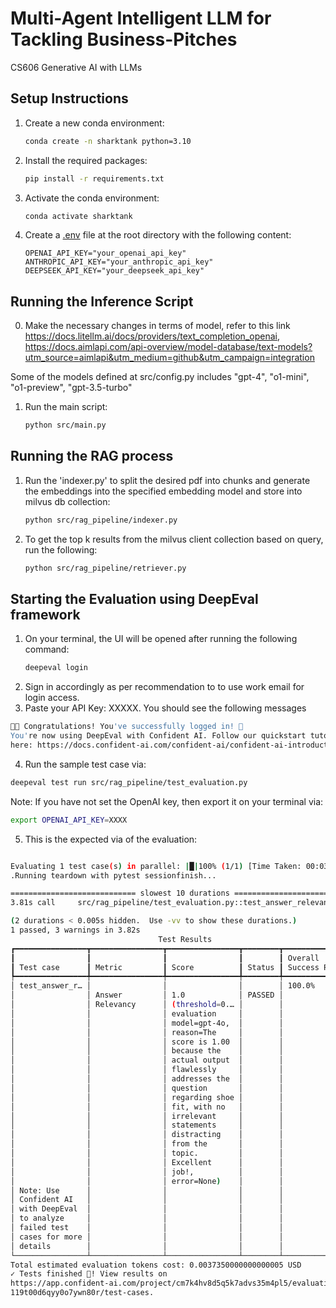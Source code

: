 # Multi-Agent Intelligent LLM for Tackling Business-Pitches
CS606 Generative AI with LLMs

## Setup Instructions

1. Create a new conda environment:
    ```sh
    conda create -n sharktank python=3.10
    ```

2. Install the required packages:
    ```sh
    pip install -r requirements.txt
    ```

3. Activate the conda environment:
    ```sh
    conda activate sharktank
    ```

4. Create a [.env](http://_vscodecontentref_/1) file at the root directory with the following content:
    ```env
    OPENAI_API_KEY="your_openai_api_key"
    ANTHROPIC_API_KEY="your_anthropic_api_key"
    DEEPSEEK_API_KEY="your_deepseek_api_key"
    ```

## Running the Inference Script 
0. Make the necessary changes in terms of model, refer to this link https://docs.litellm.ai/docs/providers/text_completion_openai, https://docs.aimlapi.com/api-overview/model-database/text-models?utm_source=aimlapi&utm_medium=github&utm_campaign=integration

Some of the models defined at src/config.py includes "gpt-4", "o1-mini", "o1-preview", "gpt-3.5-turbo"
1. Run the main script:
    ```sh
    python src/main.py
    ```


## Running the RAG process 
1. Run the 'indexer.py' to split the desired pdf into chunks and generate the embeddings into the specified embedding model and store into milvus db collection:
    ```sh
    python src/rag_pipeline/indexer.py
    ```

2. To get the top k results from the milvus client collection based on query, run the following:
    ```sh
    python src/rag_pipeline/retriever.py
    ```


## Starting the Evaluation using DeepEval framework
 1. On your terminal, the UI will be opened after running the following command:
    ```sh
    deepeval login
    ```
2. Sign in accordingly as per recommendation to to use work email for login access. 
3. Paste your API Key: XXXXX. You should see the following messages
```sh
🎉🥳 Congratulations! You've successfully logged in! 🙌 
You're now using DeepEval with Confident AI. Follow our quickstart tutorial 
here: https://docs.confident-ai.com/confident-ai/confident-ai-introduction
```
4. Run the sample test case via:
```sh
deepeval test run src/rag_pipeline/test_evaluation.py
```

Note: If you have not set the OpenAI key, then export it on your terminal via: 
 ```sh
export OPENAI_API_KEY=XXXX
 ```

5. This is the expected via of the evaluation:

```sh

Evaluating 1 test case(s) in parallel: |█|100% (1/1) [Time Taken: 00:03,  3.78
.Running teardown with pytest sessionfinish...

============================ slowest 10 durations ============================
3.81s call     src/rag_pipeline/test_evaluation.py::test_answer_relevancy

(2 durations < 0.005s hidden.  Use -vv to show these durations.)
1 passed, 3 warnings in 3.82s
                                 Test Results                                 
┏━━━━━━━━━━━━━━━━┳━━━━━━━━━━━━━━━━┳━━━━━━━━━━━━━━━━┳━━━━━━━━┳━━━━━━━━━━━━━━━━┓
┃                ┃                ┃                ┃        ┃ Overall        ┃
┃ Test case      ┃ Metric         ┃ Score          ┃ Status ┃ Success Rate   ┃
┡━━━━━━━━━━━━━━━━╇━━━━━━━━━━━━━━━━╇━━━━━━━━━━━━━━━━╇━━━━━━━━╇━━━━━━━━━━━━━━━━┩
│ test_answer_r… │                │                │        │ 100.0%         │
│                │ Answer         │ 1.0            │ PASSED │                │
│                │ Relevancy      │ (threshold=0.… │        │                │
│                │                │ evaluation     │        │                │
│                │                │ model=gpt-4o,  │        │                │
│                │                │ reason=The     │        │                │
│                │                │ score is 1.00  │        │                │
│                │                │ because the    │        │                │
│                │                │ actual output  │        │                │
│                │                │ flawlessly     │        │                │
│                │                │ addresses the  │        │                │
│                │                │ question       │        │                │
│                │                │ regarding shoe │        │                │
│                │                │ fit, with no   │        │                │
│                │                │ irrelevant     │        │                │
│                │                │ statements     │        │                │
│                │                │ distracting    │        │                │
│                │                │ from the       │        │                │
│                │                │ topic.         │        │                │
│                │                │ Excellent      │        │                │
│                │                │ job!,          │        │                │
│                │                │ error=None)    │        │                │
│ Note: Use      │                │                │        │                │
│ Confident AI   │                │                │        │                │
│ with DeepEval  │                │                │        │                │
│ to analyze     │                │                │        │                │
│ failed test    │                │                │        │                │
│ cases for more │                │                │        │                │
│ details        │                │                │        │                │
└────────────────┴────────────────┴────────────────┴────────┴────────────────┘
Total estimated evaluation tokens cost: 0.0037350000000000005 USD
✓ Tests finished 🎉! View results on 
https://app.confident-ai.com/project/cm7k4hv8d5q5k7advs35m4pl5/evaluation/test-runs/cm7k5
119t00d6qyy0o7ywn80r/test-cases.

```